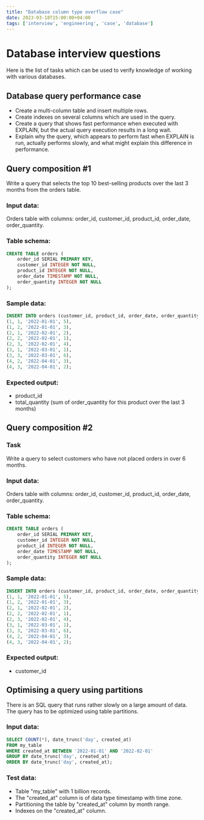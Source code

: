 ```yaml
---
title: "Database column type overflow case"
date: 2023-03-18T15:00:00+04:00
tags: ['interview', 'engineering', 'case', 'database']
---
```


# Database interview questions
Here is the list of tasks which can be used to verify knowledge of working with various databases.

<!--more-->
## Database query performance case

- Create a multi-column table and insert multiple rows.
- Create indexes on several columns which are used in the query.
- Create a query that shows fast performance when executed with EXPLAIN, but the actual query execution results in a long wait.
- Explain why the query, which appears to perform fast when EXPLAIN is run, actually performs slowly, and what might explain this difference in performance.

## Query composition #1
Write a query that selects the top 10 best-selling products over the last 3 months from the orders table.

### Input data:
Orders table with columns: order_id, customer_id, product_id, order_date, order_quantity.

### Table schema:

```sql
CREATE TABLE orders (
    order_id SERIAL PRIMARY KEY,
    customer_id INTEGER NOT NULL,
    product_id INTEGER NOT NULL,
    order_date TIMESTAMP NOT NULL,
    order_quantity INTEGER NOT NULL
);
```

### Sample data:
```sql
INSERT INTO orders (customer_id, product_id, order_date, order_quantity) VALUES
(1, 1, '2022-01-01', 5),
(1, 2, '2022-01-01', 3),
(2, 1, '2022-02-01', 2),
(2, 2, '2022-02-01', 1),
(2, 3, '2022-02-01', 4),
(3, 1, '2022-03-01', 1),
(3, 3, '2022-03-01', 6),
(4, 2, '2022-04-01', 3),
(4, 3, '2022-04-01', 2);
```

### Expected output:

- product_id
- total_quantity (sum of order_quantity for this product over the last 3 months)

## Query composition #2

### Task
Write a query to select customers who have not placed orders in over 6 months.

### Input data:
Orders table with columns: order_id, customer_id, product_id, order_date, order_quantity.

### Table schema:

```sql
CREATE TABLE orders (
    order_id SERIAL PRIMARY KEY,
    customer_id INTEGER NOT NULL,
    product_id INTEGER NOT NULL,
    order_date TIMESTAMP NOT NULL,
    order_quantity INTEGER NOT NULL
);
```
### Sample data:

```sql
INSERT INTO orders (customer_id, product_id, order_date, order_quantity) VALUES
(1, 1, '2022-01-01', 5),
(1, 2, '2022-01-01', 3),
(2, 1, '2022-02-01', 2),
(2, 2, '2022-02-01', 1),
(2, 3, '2022-02-01', 4),
(3, 1, '2022-03-01', 1),
(3, 3, '2022-03-01', 6),
(4, 2, '2022-04-01', 3),
(4, 3, '2022-04-01', 2);
```

### Expected output:
- customer_id

## Optimising a query using partitions

There is an SQL query that runs rather slowly on a large amount of data. The query has to be optimized using table partitions.

### Input data:
```sql
SELECT COUNT(*), date_trunc('day', created_at)
FROM my_table
WHERE created_at BETWEEN '2022-01-01' AND '2022-02-01'
GROUP BY date_trunc('day', created_at)
ORDER BY date_trunc('day', created_at);
```

### Test data:
- Table "my_table" with 1 billion records.
- The "created_at" column is of data type timestamp with time zone.
- Partitioning the table by "created_at" column by month range.
- Indexes on the "created_at" column.